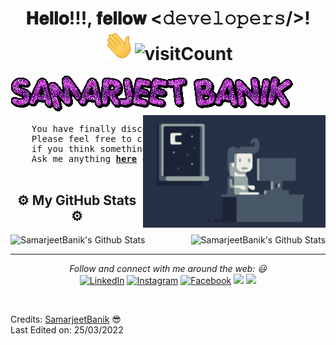 <h1 align="center">𝐇𝐞𝐥𝐥𝐨!!!, 𝐟𝐞𝐥𝐥𝐨𝐰 <𝚍𝚎𝚟𝚎𝚕𝚘𝚙𝚎𝚛𝚜/>! <img src="https://github.com/SamarjeetBanik/SamarjeetBanik/blob/main/Gifs/Hi.gif" width="50px"><img src="https://visitor-badge.laobi.icu/badge?page_id=SamarjeetBanik.SamarjeetBanik" alt="visitCount"></h1>

<div>
  <img alt="name" src="https://github.com/SamarjeetBanik/SamarjeetBanik/blob/main/Gifs/Name.gif"/>
  <img alt="Night Coding" src="https://github.com/SamarjeetBanik/SamarjeetBanik/blob/main/Gifs/Night-Coding.gif" height="180px" align="right"/>
  <pre align="left">
    You have finally discovered my Github profile.
    Please feel free to clone/fork projects, raise issues and submit PRs,
    if you think something could be better.😇
    Ask me anything <a href="https://github.com/SamarjeetBanik/SamarjeetBanik/issues/new"><b>here</b></a> or <a href="mailto:samarjeetbanik@gmail.com"><b>email</b></a> me.🙂
  </pre>
</div>

<div>
  <h2 align="center">⚙️ My GitHub Stats ⚙️</h2>
  <img src="https://github-readme-stats.vercel.app/api?username=SamarjeetBanik&include_all_commits=true&count_private=true&show_icons=true&line_height=20&title_color=7A7ADB&icon_color=2234AE&text_color=D3D3D3&bg_color=0,000000,130F40" alt="SamarjeetBanik's Github Stats">
  <img align="right" src="https://github-readme-stats.vercel.app/api/top-langs?username=SamarjeetBanik&show_icons=true&locale=en&layout=compact&title_color=7A7ADB&icon_color=2234AE&text_color=D3D3D3&bg_color=0,000000,130F40" alt="SamarjeetBanik's Github Stats">
</div>

<hr>

<p align="center">
  <i>Follow and connect with me around the web: 😃</i><br>
  <a href="https://www.linkedin.com/in/samarjeet-banik/" target="_blank"><img src="https://img.shields.io/badge/LinkedIn-%230077B5.svg?&style=flat-square&logo=linkedin&logoColor=white" alt="LinkedIn"></a>
  <a href="https://www.instagram.com/d_caped_crusader/" target="_blank"><img src="https://img.shields.io/badge/Instagram-%23E4405F.svg?&style=flat-square&logo=instagram&logoColor=white" alt="Instagram"></a>
  <a href="https://www.facebook.com/profile.php?id=100007586388142" target="_blank"><img src="https://img.shields.io/badge/Facebook-%231877F2.svg?&style=flat-square&logo=facebook&logoColor=white" alt="Facebook"></a>
  <a href="https://github.com/SamarjeetBanik" target="_blank"><img src="https://img.shields.io/badge/-GitHub-black?logo=github&style=flat-square"/></a>
  <a href="https://twitter.com/banik_samarjeet"><img src="https://img.shields.io/badge/Twitter-blue?logo=twitter&style=flat-square"/></a>
</p>

<br>


Credits: [SamarjeetBanik](https://samarjeet-banik.netlify.app/) 😎
<br>
Last Edited on: 25/03/2022


<!--
**SamarjeetBanik/SamarjeetBanik** is a ✨ _special_ ✨ repository because its `README.md` (this file) appears on your GitHub profile.

Here are some ideas to get you started:

- 🔭 I’m currently working on ...
- 🌱 I’m currently learning ...
- 👯 I’m looking to collaborate on ...
- 🤔 I’m looking for help with ...
- 💬 Ask me about ...
- 📫 How to reach me: ...
- 😄 Pronouns: ...
- ⚡ Fun fact: ...
-->
